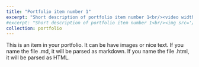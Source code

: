 ```yaml
---
title: "Portfolio item number 1"
excerpt: "Short description of portfolio item number 1<br/><video width='600' controls><source src='/files/AIM20_0422_VI_fi.mp4' type='video/mp4'></video>"
#excerpt: "Short description of portfolio item number 1<br/><img src='/images/500x300.png'>"
collection: portfolio
---
```


This is an item in your portfolio. It can be have images or nice text. If you name the file .md, it will be parsed as markdown. If you name the file .html, it will be parsed as HTML. 
